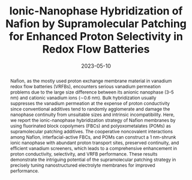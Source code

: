 ---
title: "Ionic-Nanophase Hybridization of Nafion by Supramolecular Patching for Enhanced Proton Selectivity in Redox Flow Batteries"
authors:
- Liang Zhai
- You-Liang Zhu
- Gang Wang
- Haibo He
- Feiran Wang
- Fengjing Jiang
- Shengchao Chai
- Xiang Li
- Haikun Guo
- Lixin Wu
- Haolong Li
date: "2023-05-10"
doi: "10.1021/acs.nanolett.3c00518"
publication_types: ["期刊文章"]
publication: "Nano Letters"
publication_short: "Nano Lett."
abstract: "Nafion, as the mostly used proton exchange membrane material  in vanadium redox flow batteries (VRFBs), encounters serious vanadium  permeation problems due to the large size difference between its anionic  nanophase (3–5 nm) and cationic vanadium ions (∼0.6 nm). Bulk  hybridization usually suppresses the vanadium permeation at the expense  of proton conductivity since conventional additives tend to randomly  agglomerate and damage the nanophase continuity from unsuitable sizes  and intrinsic incompatibility. Here, we report the ionic-nanophase  hybridization strategy of Nafion membranes by using fluorinated block  copolymers (FBCs) and polyoxometalates (POMs) as supramolecular patching  additives. The cooperative noncovalent interactions among Nafion,  interfacial-active FBCs, and POMs can construct a 1 nm-shrunk ionic  nanophase with abundant proton transport sites, preserved continuity,  and efficient vanadium screeners, which leads to a comprehensive  enhancement in proton conductivity, selectivity, and VRFB performance.  These results demonstrate the intriguing potential of the supramolecular  patching strategy in precisely tuning nanostructured electrolyte  membranes for improved performance."
url_pdf: "https://doi.org/10.1021/acs.nanolett.3c00518"
---